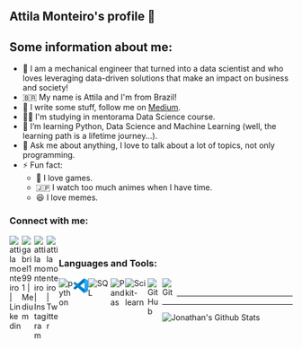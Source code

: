 ## Attila Monteiro's profile 👋

## Some information about me:
- :man: I am a mechanical engineer that turned into a data scientist and who loves leveraging data-driven solutions that make an impact on business and society!
- :brazil: My name is Attila and I'm from Brazil!
- :pencil: I write some stuff, follow me on [Medium](https://medium.com/@attilamonteiro).
- :student: I'm studying in mentorama Data Science course.
- 🌱 I’m learning Python, Data Science and Machine Learning (well, the learning path is a lifetime journey...).
- 💬 Ask me about anything, I love to talk about a lot of topics, not only programming.
- ⚡ Fun fact:
  - :game_die: I love games.
  - :jp: I watch too much animes when I have time.
  - :laughing: I love memes.

### Connect with me:

<a href="https://www.linkedin.com/in/attilamec/" target="_blank" rel="noopener noreferrer"><img align="left" alt="attilamonteiro | Linkedin" width="22px" src="https://upload.wikimedia.org/wikipedia/commons/e/e9/Linkedin_icon.svg"></a>

[<img align="left" alt="gabriel1991 | Medium" width="22px" src="https://miro.medium.com/fit/c/262/262/1*sHhtYhaCe2Uc3IU0IgKwIQ.png" />](https://medium.com/@attilamonteiro)

[<img align="left" alt="attilamonteiro | Instagram" width="22px" src="https://upload.wikimedia.org/wikipedia/commons/5/58/Instagram-Icon.png" />](https://www.instagram.com/attilamonteiro/)

[<img align="left" alt="attilamonteiro | Twitter" width="22px" src="https://upload.wikimedia.org/wikipedia/fr/c/c8/Twitter_Bird.svg" />](https://twitter.com/Atmaload)

<br />

### Languages and Tools:

[<img align="left" alt="python" width="26px" src="https://upload.wikimedia.org/wikipedia/commons/c/c3/Python-logo-notext.svg" target="_blank"/>](https://www.python.org/)

[<img align="left" alt="visual studio code" width="26px" src="https://raw.githubusercontent.com/github/explore/80688e429a7d4ef2fca1e82350fe8e3517d3494d/topics/visual-studio-code/visual-studio-code.png" />](https://code.visualstudio.com/)

[<img align="left" alt="SQL" width="40px" src="https://upload.wikimedia.org/wikipedia/de/d/dd/MySQL_logo.svg" />](https://www.mysql.com/)

[<img align="left" alt="Pandas" width="26px" src="https://upload.wikimedia.org/wikipedia/commons/2/22/Pandas_mark.svg" />](https://pandas.pydata.org/)

[<img align="left" alt="Scikit-learn" width="40px" src="https://upload.wikimedia.org/wikipedia/commons/0/05/Scikit_learn_logo_small.svg" />](https://scikit-learn.org/stable/)

[<img align="left" alt="GitHub" width="26px" src="https://upload.wikimedia.org/wikipedia/commons/9/91/Octicons-mark-github.svg" />](https://github.com/)

[<img align="left" alt="Git" width="26px" src="https://upload.wikimedia.org/wikipedia/commons/3/3f/Git_icon.svg" />](https://git-scm.com/)

<br />

---

<!-- BLOG-POST-LIST:END -->

---
<img align="left" alt="Jonathan's Github Stats" src="https://github-readme-stats.vercel.app/api?username=attilamonteiro&show_icons=true&hide_border=true" />
